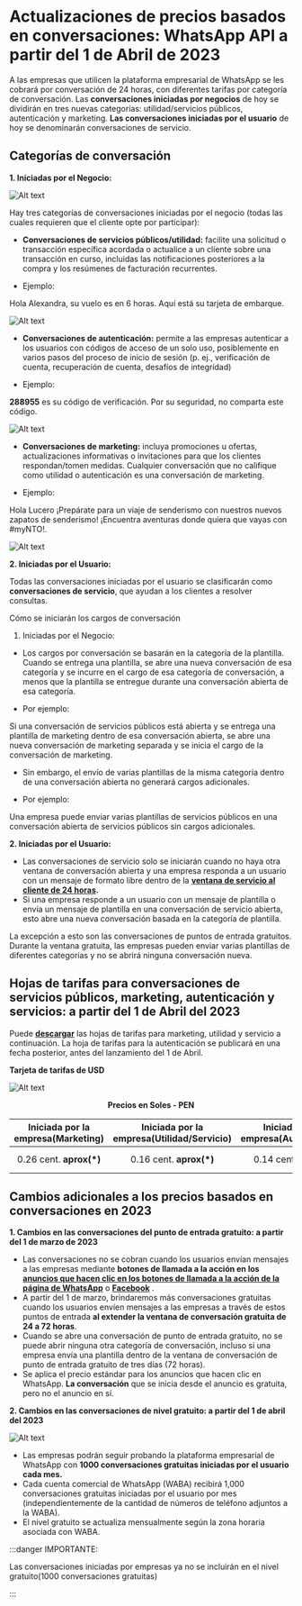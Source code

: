 # Actualizaciones de precios basados ​​en conversaciones: WhatsApp API a partir del 1 de Abril de 2023

A las empresas que utilicen la plataforma empresarial de WhatsApp se les cobrará por conversación de 24 horas, con diferentes tarifas por categoría de conversación. Las **conversaciones iniciadas por negocios** de hoy se dividirán en tres nuevas categorías: utilidad/servicios públicos, autenticación y marketing. **Las conversaciones iniciadas por el usuario** de hoy se denominarán conversaciones de servicio.

## Categorías de conversación
**1.    Iniciadas por el Negocio:**

![Alt text](img/Actualizaciones_wsp_01.png)

Hay tres categorías de conversaciones iniciadas por el negocio (todas las cuales requieren que el cliente opte por participar):

* **Conversaciones de servicios públicos/utilidad:** facilite una solicitud o transacción específica acordada o actualice a un cliente sobre una transacción en curso, incluidas las notificaciones posteriores a la compra y los resúmenes de facturación recurrentes.
- Ejemplo:

Hola Alexandra, su vuelo es en 6 horas. Aquí está su tarjeta de embarque.

![Alt text](img/Actualizaciones_wsp_02.png)

* **Conversaciones de autenticación:** permite a las empresas autenticar a los usuarios con códigos de acceso de un solo uso, posiblemente en varios pasos del proceso de inicio de sesión (p. ej., verificación de cuenta, recuperación de cuenta, desafíos de integridad)
- Ejemplo: 

 **288955** es su código de verificación. Por su seguridad, no comparta este código.

 ![Alt text](img/Actualizaciones_wsp_03.png)

 * **Conversaciones de marketing:** incluya promociones u ofertas, actualizaciones informativas o invitaciones para que los clientes respondan/tomen medidas. Cualquier conversación que no califique como utilidad o autenticación es una conversación de marketing.
- Ejemplo: 

Hola Lucero ¡Prepárate para un viaje de senderismo con nuestros nuevos zapatos de senderismo! ¡Encuentra aventuras donde quiera que vayas con #myNTO!.

![Alt text](img/Actualizaciones_wsp_04.png)

**2.    Iniciadas por el Usuario:**

 Todas las conversaciones iniciadas por el usuario se clasificarán como **conversaciones de servicio**, que ayudan a los clientes a resolver consultas.

 Cómo se iniciarán los cargos de conversación
1.    Iniciadas por el Negocio:

* Los cargos por conversación se basarán en la categoría de la plantilla. Cuando se entrega una plantilla, se abre una nueva conversación de esa categoría y se incurre en el cargo de esa categoría de conversación, a menos que la plantilla se entregue durante una conversación abierta de esa categoría. 
 - Por ejemplo:

Si una conversación de servicios públicos está abierta y se entrega una plantilla de marketing dentro de esa conversación abierta, se abre una nueva conversación de marketing separada y se inicia el cargo de la conversación de marketing.

* Sin embargo, el envío de varias plantillas de la misma categoría dentro de una conversación abierta no generará cargos adicionales.
- Por ejemplo:

Una empresa puede enviar varias plantillas de servicios públicos en una conversación abierta de servicios públicos sin cargos adicionales.

**2.    Iniciadas por el Usuario:**

* Las conversaciones de servicio solo se iniciarán cuando no haya otra ventana de conversación abierta y una empresa responda a un usuario con un mensaje de formato libre dentro de la **[ventana de servicio al cliente de 24 horas](#).**
* Si una empresa responde a un usuario con un mensaje de plantilla o envía un mensaje de plantilla en una conversación de servicio abierta, esto abre una nueva conversación basada en la categoría de plantilla.
  
La excepción a esto son las conversaciones de puntos de entrada gratuitos. Durante la ventana gratuita, las empresas pueden enviar varias plantillas de diferentes categorías y no se abrirá ninguna conversación nueva.

## Hojas de tarifas para conversaciones de servicios públicos, marketing, autenticación y servicios: a partir del 1 de Abril del 2023

Puede **[descargar](#)** las hojas de tarifas para marketing, utilidad y servicio a continuación. La hoja de tarifas para la autenticación se publicará en una fecha posterior, antes del lanzamiento del 1 de Abril.

**Tarjeta de tarifas de USD**

![Alt text](img/Actualizaciones_wsp_05.png)

**<center>Precios en Soles - PEN</center>**

| Iniciada por la empresa(Marketing) 	| Iniciada por la empresa(Utilidad/Servicio) 	| Iniciada por la empresa(Autenticación) 	| Iniciada por el Cliente(Servicio) 	|
|:----------------------------------:	|:------------------------------------------:	|:--------------------------------------:	|:---------------------------------:	|
|         0.26 cent. **aprox(*)**        	|             0.16 cent. **aprox(*)**            	|           0.14 cent **aprox(*)**          	|        0.067 cent. **aprox(*)**      	|

## Cambios adicionales a los precios basados ​​en conversaciones en 2023
**1.    Cambios en las conversaciones del punto de entrada gratuito: a partir del 1 de marzo de 2023**

* Las conversaciones no se cobran cuando los usuarios envían mensajes a las empresas mediante **botones de llamada a la acción en los [anuncios que hacen clic en los botones de llamada a la acción de la página de WhatsApp](https://www.facebook.com/business/help/447934475640650)** o **[Facebook](https://www.facebook.com/help/977869848936797)** . 
* A partir del 1 de marzo, brindaremos más conversaciones gratuitas cuando los usuarios envíen mensajes a las empresas a través de estos puntos de entrada **al extender la ventana de conversación gratuita de 24 a 72 horas**.
* Cuando se abre una conversación de punto de entrada gratuito, no se puede abrir ninguna otra categoría de conversación, incluso si una empresa envía una plantilla dentro de la ventana de conversación de punto de entrada gratuito de tres días (72 horas).
* Se aplica el precio estándar para los anuncios que hacen clic en WhatsApp. **La conversación** que se inicia desde el anuncio es gratuita, pero no el anuncio en sí.

**2.    Cambios en las conversaciones de nivel gratuito: a partir del 1 de abril del 2023**

![Alt text](img/Actualizaciones_wsp_06.png)

* Las empresas podrán seguir probando la plataforma empresarial de WhatsApp con **1000 conversaciones gratuitas iniciadas por el usuario cada mes.**
* Cada cuenta comercial de WhatsApp (WABA) recibirá 1,000 conversaciones gratuitas iniciadas por el usuario por mes (independientemente de la cantidad de números de teléfono adjuntos a la WABA). 
* El nivel gratuito se actualiza mensualmente según la zona horaria asociada con WABA.

:::danger IMPORTANTE: 

Las conversaciones iniciadas por empresas ya no se incluirán en el nivel gratuito(1000 conversaciones gratuitas)

:::